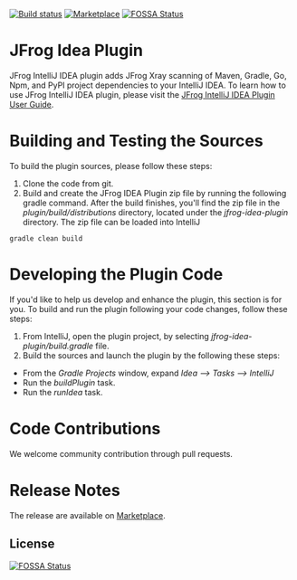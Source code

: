 [![Build status](https://github.com/jfrog/jfrog-idea-plugin/actions/workflows/test.yml/badge.svg)](https://github.com/jfrog/jfrog-idea-plugin/actions/workflows/test.yml)
[![Marketplace](https://img.shields.io/jetbrains/plugin/v/9834-jfrog)](https://plugins.jetbrains.com/plugin/9834-jfrog)
[![FOSSA Status](https://app.fossa.com/api/projects/git%2Bgithub.com%2Fliuyan707124617%2Fjfrog-idea-plugin.svg?type=shield)](https://app.fossa.com/projects/git%2Bgithub.com%2Fliuyan707124617%2Fjfrog-idea-plugin?ref=badge_shield)
# JFrog Idea Plugin 

JFrog IntelliJ IDEA plugin adds JFrog Xray scanning of Maven, Gradle, Go, Npm, and PyPI project dependencies to your IntelliJ IDEA.
To learn how to use JFrog IntelliJ IDEA plugin, please visit the [JFrog IntelliJ IDEA Plugin User Guide](https://www.jfrog.com/confluence/display/XRAY/IDE+Integration).

# Building and Testing the Sources

To build the plugin sources, please follow these steps:
1. Clone the code from git.
2. Build and create the JFrog IDEA Plugin zip file by running the following gradle command.
After the build finishes, you'll find the zip file in the *plugin/build/distributions* directory, located under the *jfrog-idea-plugin* directory.
The zip file can be loaded into IntelliJ

```
gradle clean build
```

# Developing the Plugin Code
If you'd like to help us develop and enhance the plugin, this section is for you.
To build and run the plugin following your code changes, follow these steps:

1. From IntelliJ, open the plugin project, by selecting *jfrog-idea-plugin/build.gradle* file.
2. Build the sources and launch the plugin by the following these steps:
* From the *Gradle Projects* window, expand *Idea --> Tasks -->  IntelliJ*
* Run the *buildPlugin* task.
* Run the *runIdea* task.

# Code Contributions
We welcome community contribution through pull requests.

# Release Notes
The release are available on [Marketplace](https://plugins.jetbrains.com/plugin/9834-jfrog/versions).


## License
[![FOSSA Status](https://app.fossa.com/api/projects/git%2Bgithub.com%2Fliuyan707124617%2Fjfrog-idea-plugin.svg?type=large)](https://app.fossa.com/projects/git%2Bgithub.com%2Fliuyan707124617%2Fjfrog-idea-plugin?ref=badge_large)